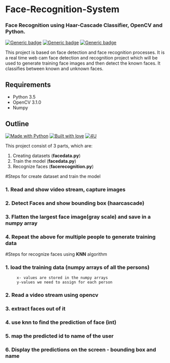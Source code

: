 # Face-Recognition-System

### Face Recognition using Haar-Cascade Classifier, OpenCV and Python. 

[![Generic badge](https://img.shields.io/badge/Face-Recognition-blue.svg?style=for-the-badge)](https://github.com/jashan20/Face-Recognition-System) 
[![Generic badge](https://img.shields.io/badge/Open-CV-orange.svg?style=for-the-badge)](https://github.com/jashan20/Face-Recognition-System) [![Generic badge](https://img.shields.io/badge/HaarCascade-Classifier-teal.svg?style=for-the-badge)](https://github.com/jashan20/Face-Recognition-System)

This project is based on face detection and face recognition processes. It is a real time web cam face detection and recognition project which will be used to generate training face images and then detect the known faces. It classifies between known and unknown faces.


## Requirements
- Python 3.5
- OpenCV 3.1.0
- Numpy

## Outline

[![Made with Python](https://forthebadge.com/images/badges/made-with-python.svg)](https://github.com/jashan20/Face-Recognition-System) [![Built with love](https://forthebadge.com/images/badges/built-with-love.svg)](https://github.com/jashan20) [![4U](https://forthebadge.com/images/badges/for-you.svg)](https://github.com/jashan20/Face-Recognition-System) 

This project consist of 3 parts, which are:

1. Creating datasets (**facedata.py**)
2. Train the model (**facedata.py**)
3. Recognize faces (**facerecognition.py**)

#Steps for create dataset and train the model
### 1. Read and show video stream, capture images
### 2. Detect Faces and show bounding box (haarcascade)
### 3. Flatten the largest face image(gray scale) and save in a numpy array
### 4. Repeat the above for multiple people to generate training data

#Steps for recognize faces using **KNN** algorithm
### 1. load the training data (numpy arrays of all the persons)
		 x- values are stored in the numpy arrays
		 y-values we need to assign for each person
### 2. Read a video stream using opencv
### 3. extract faces out of it
### 4. use knn to find the prediction of face (int)
### 5. map the predicted id to name of the user 
### 6. Display the predictions on the screen - bounding box and name
